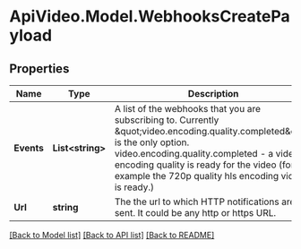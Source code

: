 # ApiVideo.Model.WebhooksCreatePayload

## Properties

Name | Type | Description | Notes
------------ | ------------- | ------------- | -------------
**Events** | **List&lt;string&gt;** | A list of the webhooks that you are subscribing to. Currently \&quot;video.encoding.quality.completed\&quot; is the only option. video.encoding.quality.completed - a video encoding quality is ready for the video (for example the 720p quality hls encoding video is ready.) | 
**Url** | **string** | The the url to which HTTP notifications are sent. It could be any http or https URL. | 

[[Back to Model list]](../README.md#documentation-for-models) [[Back to API list]](../README.md#documentation-for-api-endpoints) [[Back to README]](../README.md)


